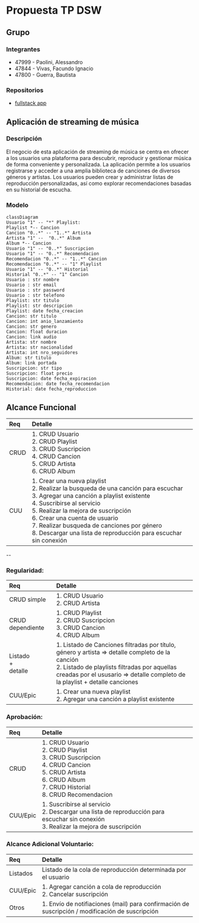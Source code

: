 # Propuesta TP DSW

## Grupo
### Integrantes
* 47999 - Paolini, Alessandro
* 47844 - Vivas, Facundo Ignacio
* 47800 - Guerra, Bautista

### Repositorios
* [fullstack app](https://github.com/AlessandroPaolini7/TTADS-2023.git)


## Aplicación de streaming de música
### Descripción
El negocio de esta aplicación de streaming de música se centra en ofrecer a los usuarios una plataforma para descubrir, reproducir y gestionar música de forma conveniente y personalizada. La aplicación permite a los usuarios registrarse y acceder a una amplia biblioteca de canciones de diversos géneros y artistas. Los usuarios pueden crear y administrar listas de reproducción personalizadas, así como explorar recomendaciones basadas en su historial de escucha.

### Modelo

```mermaid
classDiagram
Usuario "1" -- "*" Playlist: 
Playlist *-- Cancion
Cancion "0..*" -- "1..*" Artista
Artista "1" --  "0..*" Album
Album *-- Cancion 
Usuario "1" -- "0..*" Suscripcion
Usuario "1" -- "0..*" Recomendacion
Recomendacion "0..*" -- "1..*" Cancion 
Recomendacion "0..*" -- "1" Playlist 
Usuario "1" -- "0..*" Historial
Historial "0..*" -- "1" Cancion
Usuario : str nombre
Usuario : str email
Usuario : str password
Usuario : str telefono
Playlist: str titulo
Playlist: str descripcion
Playlist: date fecha_creacion
Cancion: str titulo
Cancion: int anio_lanzamiento
Cancion: str genero
Cancion: float duracion
Cancion: link audio
Artista: str nombre
Artista: str nacionalidad
Artista: int nro_seguidores
Album: str titulo
Album: link portada
Suscripcion: str tipo
Suscripcion: float precio
Suscripcion: date fecha_expiracion
Recomendacion: date fecha_recomendacion
Historial: date fecha_reproduccion
```  

## Alcance Funcional 
|Req|Detalle|
|:-|:-|
|CRUD |1. CRUD Usuario<br>2. CRUD Playlist<br>3. CRUD Suscripcion<br>4. CRUD Cancion<br>5. CRUD Artista<br>6. CRUD Album<br>|
|CUU|1. Crear una nueva playlist<br>2. Realizar la busqueda de una canción para escuchar<br>3. Agregar una canción a playlist existente<br>4. Suscribirse al servicio<br>5. Realizar la mejora de suscripción<br>6. Crear una cuenta de usuario<br>7. Realizar busqueda de canciones por género<br>8. Descargar una lista de reproducción para escuchar sin conexión|

--

### Regularidad:
|Req|Detalle|
|:-|:-|
|CRUD simple|1. CRUD Usuario<br>2. CRUD Artista<br>|
|CRUD dependiente|1. CRUD Playlist<br>2. CRUD Suscripcion<br>3. CRUD Cancion<br>4. CRUD Album<br>|
|Listado<br>+<br>detalle| 1. Listado de Canciones filtradas por título, género y artista => detalle completo de la canción<br> 2. Listado de playlists filtradas por aquellas creadas por el ususario => detalle completo de la playlist + detalle canciones|
|CUU/Epic|1. Crear una nueva playlist<br>2. Agregar una canción a playlist existente|

### Aprobación:
|Req|Detalle|
|:-|:-|
|CRUD |1. CRUD Usuario<br>2. CRUD Playlist<br>3. CRUD Suscripcion<br>4. CRUD Cancion<br>5. CRUD Artista<br>6. CRUD Album<br>7. CRUD Historial<br>8. CRUD Recomendacion|
|CUU/Epic|1. Suscribirse al servicio<br>2. Descargar una lista de reproducción para escuchar sin conexión<br>3. Realizar la mejora de suscripción|

### Alcance Adicional Voluntario:
|Req|Detalle|
|:-|:-|
|Listados | Listado de la cola de reproducción determinada por el usuario |
|CUU/Epic|1. Agregar canción a cola de reproducción<br> 2. Cancelar suscripción|
|Otros|1. Envío de notifiaciones (mail) para confirmación de suscripción / modificación de suscripción|
